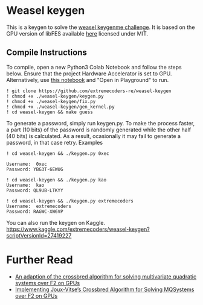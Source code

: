 # Weasel keygen

This is a keygen to solve the [weasel keygenme challenge](https://forum.tuts4you.com/topic/38604-weasel-by-kao/). It is based on the GPU version of libFES available [here](http://www.polycephaly.org/projects/forcemq/index.shtml) licensed under MIT.


## Compile Instructions

To compile, open a new Python3 Colab Notebook and follow the steps below. Ensure that the project Hardware Accelerator  is set to GPU. Alternatively, use [this notebook](https://colab.research.google.com/drive/1ncoLENvfWLTMF-7hTzWdBOv9ZpBxEKxC) and "Open in Playground" to run.

```
! git clone https://github.com/extremecoders-re/weasel-keygen
! chmod +x ./weasel-keygen/keygen.py
! chmod +x ./weasel-keygen/fix.py
! chmod +x ./weasel-keygen/gen_kernel.py
! cd weasel-keygen && make guess
```

To generate a password, simply run keygen.py. To make the process faster, a part (10 bits) of the password is randomly generated while the other half (40 bits) is calculated. As a result, ocasionally it may fail to generate a password, in that case retry. Examples

```
! cd weasel-keygen && ./keygen.py 0xec

Username:  0xec
Password: YBG3T-6EWUG
```

```
! cd weasel-keygen && ./keygen.py kao
Username:  kao
Password: QL9UB-LTKYY
```

```
! cd weasel-keygen && ./keygen.py extremecoders
Username:  extremecoders
Password: RAGWC-XW6VP
```

You can also run the keygen on Kaggle. https://www.kaggle.com/extremecoders/weasel-keygen?scriptVersionId=27419227

# Further Read

- [An adaption of the crossbred algorithm for solving multivariate quadratic systems over F2 on GPUs](https://pure.tue.nl/ws/portalfiles/portal/91105984/NING.K_parallel_cb_v103.pdf)
- [Implementing Joux-Vitse’s Crossbred Algorithm for Solving MQSystems over F2 on GPUs](https://eprint.iacr.org/2017/1181.pdf)